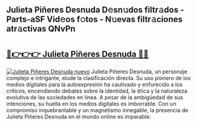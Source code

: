 ## Julieta Piñeres Desnuda D𝚎sn𝚞dos filtr𝚊dos - Parts-aSF Vid𝚎os f𝚘tos - N𝚞evas filtr𝚊ciones atr𝚊ctivas QNvPn

# <h2><a href="http://mb8tyb.tromn.icu/?c=Julieta+Pi%c3%b1eres+Desnuda">🔗👉👉👉 Julieta Piñeres Desnuda 🔗🔗</a></h2>

[![Julieta Piñeres Desnuda nuevo](https://i.imgur.com/pEAQMta.gif)](http://mb8tyb.tromn.icu/?c=Julieta+Pi%c3%b1eres+Desnuda)
Julieta Piñeres Desnuda, un personaje complejo e intrigante, elude la clasificación directa. Su uso pionero de los medios digitales para la autoexpresión ha cautivado y enfurecido a los críticos, encendiendo debates sobre la identidad, la ética y la naturaleza evolutiva de las sociedades en línea. A pesar de la ambigüedad de sus intenciones, su huella en los medios digitales es imborrable. Con un compromiso inquebrantable y un magnetismo innegable, la presencia de Julieta Piñeres Desnuda en el mundo online es imparable.
